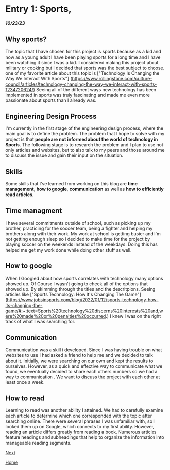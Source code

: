 
# Entry 1: Sports, 
##### 10/23/23

## Why sports?
The topic that I have chosen for this project is sports because as a kid and now as a young adult I have been playing sports for a long time and I have been watching it since I was a kid. I considered making this project about military or cooking but I decided that sports was the best subject to choose. one of my favorite article about this topic is ["Technology Is Changing the Way We Interact With Sports"] (https://www.rollingstone.com/culture-council/articles/technology-changing-the-way-we-interact-with-sports-1234720624/) Seeing all of the different ways new technology has been implemented in sports was truly fascinating and made me even more passionate about sports than I already was. 


## Engineering Design Process
I'm currently in the first stage of the engineering design process, where the main goal is to define the problem. The problem that I hope to solve with my project is that **people are not informed about the world of technology in Sports**. The following stage is to research the problem and I plan to use not only articles and websites, but to also talk to my peers and those around me to discuss the issue and gain their input on the situation. 

## Skills
Some skills that I’ve learned from working on this blog are **time management**, **how to google**, **communication** as well as **how to efficiently read articles**. 


## Time managment 
I have several commitments outside of school, such as picking up my brother, practicing for the soccer team, being a fighter and helping my brothers along with their work. My work at school is getting busier and I'm not getting enough sleep so i decided to make time for the project by playing soccer on the weekends instead of the weekdays. Doing this has helped me get my work done while doing other stuff as well. 

## How to google 
When I Googled about how sports correlates with technology many options showed up. Of Course I wasn't going to check all of the options that showed up. By skimming through the titles and the descritpions. Seeing articles like ["Sports Technology: How It's Changing The Game"] (https://www.jobsinsports.com/blog/2022/01/12/sports-technology-how-its-changing-the-game/#:~:text=Sports%20technology%20discerns%20interests%20and,were%20made%20or%20penalties%20occurred.) I knew I was on the right track of what I was searching for. 


## Communication 
Communication was a skill i developed. Since I was having trouble on what websites to use I had asked a friend to help me and we decided to talk about it. Initially, we were searching on our own and kept the results to ourselves. However, as a quick and effective way to communicate what we found, we eventually decided to share each others numbers so we had a way to communication . We want to discuss the project with each other at least once a week. 

## How to read
Learning to read was another ability I attained. We had to carefully examine each article to determine which one corresponded with the topic after searching online. There were several phrases I was unfamiliar with, so I looked them up on Google, which connects to my first ability. However, reading an article differs greatly from reading a book. Numerous articles feature headings and subheadings that help to organize the information into manageable reading segments.
 

[Next](entry02.md)

[Home](../README.md)
